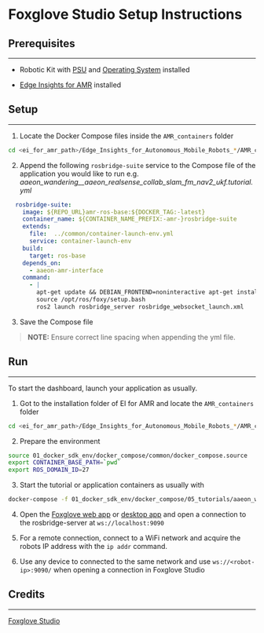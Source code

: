 # Foxglove Studio Setup Instructions
## Prerequisites 
---
- Robotic Kit with [PSU](https://github.com/up-board/up-community/wiki/UP-Robotic-Development-Kit-QSG#power-supply) and [Operating System](https://github.com/up-board/up-community/wiki/UP-Robotic-Development-Kit-QSG#operating-system-installation) installed

- [Edge Insights for AMR](https://www.intel.com/content/www/us/en/develop/documentation/ei4amr-2022-2-get-started-robot-kit/top/download-ei4amr.html) installed


## Setup
---
1. Locate the Docker Compose files inside the `AMR_containers` folder
```bash
cd <ei_for_amr_path>/Edge_Insights_for_Autonomous_Mobile_Robots_*/AMR_containers/01_docker_sdk_env/docker_compose/05_tutorials
```


2. Append the following  `rosbridge-suite` service to the Compose file of the application you would like to run 
e.g. _aaeon_wandering__aaeon_realsense_collab_slam_fm_nav2_ukf.tutorial.yml_
```yml
  rosbridge-suite:
    image: ${REPO_URL}amr-ros-base:${DOCKER_TAG:-latest}
    container_name: ${CONTAINER_NAME_PREFIX:-amr-}rosbridge-suite
    extends:
      file:  ../common/container-launch-env.yml
      service: container-launch-env
    build:
      target: ros-base
    depends_on:
      - aaeon-amr-interface
    command:
      - |
        apt-get update && DEBIAN_FRONTEND=noninteractive apt-get install --no-install-recommends -q -y  ros-foxy-rosbridge-suite
        source /opt/ros/foxy/setup.bash
        ros2 launch rosbridge_server rosbridge_websocket_launch.xml
```

3. Save the Compose file
> **NOTE:** Ensure correct line spacing when appending the yml file.

## Run
---
To start the dashboard, launch your application as usually.
1. Got to the installation folder of EI for AMR and locate the `AMR_containers` folder

```bash
cd <ei_for_amr_path>/Edge_Insights_for_Autonomous_Mobile_Robots_*/AMR_containers
```

2. Prepare the environment
```bash
source 01_docker_sdk_env/docker_compose/common/docker_compose.source
export CONTAINER_BASE_PATH=`pwd`
export ROS_DOMAIN_ID=27
```
3. Start the tutorial or application containers as usually with
```bash
docker-compose -f 01_docker_sdk_env/docker_compose/05_tutorials/aaeon_wandering__aaeon_realsense_collab_slam_fm_nav2_ukf.tutorial.yml up
```

4. Open the [Foxglove web app](https://studio.foxglove.dev/) or [desktop app](https://foxglove.dev/download) and open a connection to the rosbridge-server  at ```ws://localhost:9090``` 

5. For a remote connection, connect to a WiFi network and acquire the robots IP address with the
```ip addr``` command.

6. Use any device to connected to the same network and use  ```ws://<robot-ip>:9090/``` when opening a connection in Foxglove Studio





## Credits
---
[Foxglove Studio](https://github.com/foxglove/studio)

